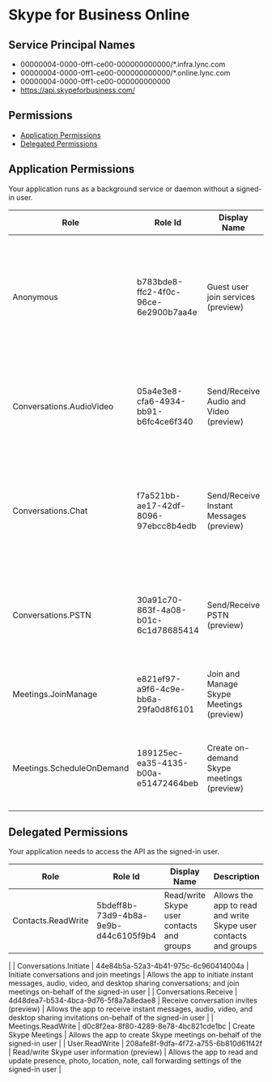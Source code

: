 # Skype for Business Online
## Service Principal Names
- 00000004-0000-0ff1-ce00-000000000000/*.infra.lync.com
- 00000004-0000-0ff1-ce00-000000000000/*.online.lync.com
- 00000004-0000-0ff1-ce00-000000000000
- https://api.skypeforbusiness.com/

 ## Permissions
- [Application Permissions](#application-permissions)
- [Delegated Permissions](#delegated-permissions)

## Application Permissions
Your application runs as a background service or daemon without a signed-in user.

| Role | Role Id | Display Name | Description |
|---|---|---|---|
| Anonymous | b783bde8-ffc2-4f0c-96ce-6e2900b7aa4e | Guest user join services (preview) | Allows the app create an on-demand Skype meeting and join guest users into Skype for Business services |
| Conversations.AudioVideo | 05a4e3e8-cfa6-4934-bb91-b6fc4ce6f340 | Send/Receive Audio and Video (preview) | Allows the app to send and receive audio and video; and manage audio/video service scenarios |
| Conversations.Chat | f7a521bb-ae17-42df-8096-97ebcc8b4edb | Send/Receive Instant Messages (preview) | Allows the app to send and receive instant messages; and manage instant messaging service scenarios |
| Conversations.PSTN | 30a91c70-863f-4a08-b01c-6c1d78685414 | Send/Receive PSTN (preview) | Allows the app to send and receive voice calls; and manage PSTN service scenarios |
| Meetings.JoinManage | e821ef97-a9f6-4c9e-bb6a-29fa0d8f6101 | Join and Manage Skype Meetings (preview) | Allows the app to join and manage Skype meetings |
| Meetings.ScheduleOnDemand | 189125ec-ea35-4135-b00a-e51472464beb | Create on-demand Skype meetings (preview) | Allows the app to create on-demand Skype meetings (short term expiry) |

## Delegated Permissions
Your application needs to access the API as the signed-in user. 

| Role | Role Id | Display Name | Description |
|---|---|---|---|
| Contacts.ReadWrite | 5bdeff8b-73d9-4b8a-9e9b-d44c6105f9b4 | Read/write Skype user contacts and groups | Allows the app to read and write Skype user contacts and groups
 |
| Conversations.Initiate | 44e84b5a-52a3-4b41-975c-6c960414004a | Initiate conversations and join meetings | Allows the app to initiate instant messages, audio, video, and desktop sharing conversations; and join meetings on-behalf of the signed-in user
 |
| Conversations.Receive | 4d48dea7-b534-4bca-9d76-5f8a7a8edae8 | Receive conversation invites (preview) | Allows the app to receive instant messages, audio, video, and desktop sharing invitations on-behalf of the signed-in user
 |
| Meetings.ReadWrite | d0c8f2ea-8f80-4289-8e78-4bc821cde1bc | Create Skype Meetings | Allows the app to create Skype meetings on-behalf of the signed-in user
 |
| User.ReadWrite | 208afe8f-9dfa-4f72-a755-6b810d61f42f | Read/write Skype user information (preview) | Allows the app to read and update presence, photo, location, note, call forwarding settings of the signed-in user
 |

